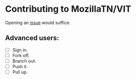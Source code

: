# Contributing to MozillaTN/VIT
Opening an [issue](https://github.com/mozillatn/vit/issues) would suffice.

## Advanced users:
- [ ] Sign in.
- [ ] Fork off.
- [ ] Branch out.
- [ ] Push it.
- [ ] Pull up.
